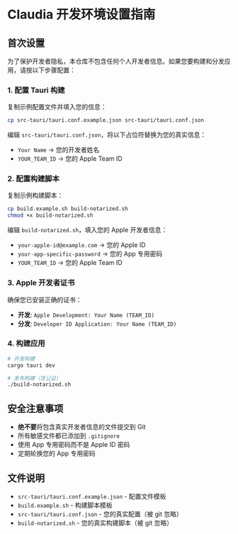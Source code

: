 # Claudia 开发环境设置指南

## 首次设置

为了保护开发者隐私，本仓库不包含任何个人开发者信息。如果您要构建和分发应用，请按以下步骤配置：

### 1. 配置 Tauri 构建

复制示例配置文件并填入您的信息：

```bash
cp src-tauri/tauri.conf.example.json src-tauri/tauri.conf.json
```

编辑 `src-tauri/tauri.conf.json`，将以下占位符替换为您的真实信息：

- `Your Name` → 您的开发者姓名
- `YOUR_TEAM_ID` → 您的 Apple Team ID

### 2. 配置构建脚本

复制示例构建脚本：

```bash
cp build.example.sh build-notarized.sh
chmod +x build-notarized.sh
```

编辑 `build-notarized.sh`，填入您的 Apple 开发者信息：

- `your-apple-id@example.com` → 您的 Apple ID
- `your-app-specific-password` → 您的 App 专用密码
- `YOUR_TEAM_ID` → 您的 Apple Team ID

### 3. Apple 开发者证书

确保您已安装正确的证书：

- **开发**: `Apple Development: Your Name (TEAM_ID)`
- **分发**: `Developer ID Application: Your Name (TEAM_ID)`

### 4. 构建应用

```bash
# 开发构建
cargo tauri dev

# 发布构建（含公证）
./build-notarized.sh
```

## 安全注意事项

- **绝不要**将包含真实开发者信息的文件提交到 Git
- 所有敏感文件都已添加到 `.gitignore`
- 使用 App 专用密码而不是 Apple ID 密码
- 定期轮换您的 App 专用密码

## 文件说明

- `src-tauri/tauri.conf.example.json` - 配置文件模板
- `build.example.sh` - 构建脚本模板
- `src-tauri/tauri.conf.json` - 您的真实配置（被 git 忽略）
- `build-notarized.sh` - 您的真实构建脚本（被 git 忽略） 